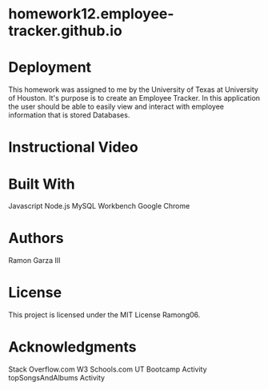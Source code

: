 # homework12.employee-tracker.github.io

# Deployment
This homework was assigned to me by the University of Texas at University of Houston.  It's purpose is to create an Employee Tracker.  In this application the user should be able to easily view and interact with employee information that is stored Databases. 

# Instructional Video


# Built With
Javascript
Node.js
MySQL Workbench
Google Chrome

# Authors
Ramon Garza III

# License
This project is licensed under the MIT License Ramong06.

# Acknowledgments
Stack Overflow.com
W3 Schools.com
UT Bootcamp Activity topSongsAndAlbums Activity